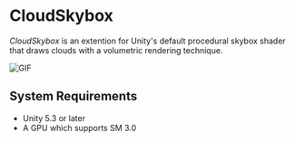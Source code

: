 CloudSkybox
===========

*CloudSkybox* is an extention for Unity's default procedural skybox shader
that draws clouds with a volumetric rendering technique.

![GIF](http://67.media.tumblr.com/5c87a339816bca432e1fb43e1c1c7eb8/tumblr_o742vaqv4u1qio469o1_400.gif)

System Requirements
-------------------

- Unity 5.3 or later
- A GPU which supports SM 3.0
